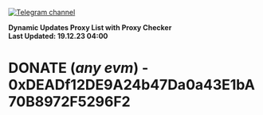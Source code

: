 [![Telegram channel](https://img.shields.io/endpoint?url=https://runkit.io/damiankrawczyk/telegram-badge/branches/master?url=https://t.me/n4z4v0d)](https://t.me/n4z4v0d) 

**Dynamic Updates Proxy List with Proxy Checker**  
**Last Updated: 19.12.23 04:00**

# DONATE (_any evm_) - 0xDEADf12DE9A24b47Da0a43E1bA70B8972F5296F2
